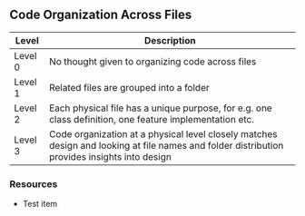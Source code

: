 ## Code Organization Across Files
Level | Description
----- | ---- 
Level 0 | No thought given to organizing code across files
Level 1 | Related files are grouped into a folder
Level 2 | Each physical file has a unique purpose, for e.g. one class definition, one feature implementation etc.
Level 3 | Code organization at a physical level closely matches design and looking at file names and folder distribution provides insights into design

### Resources
* Test item
